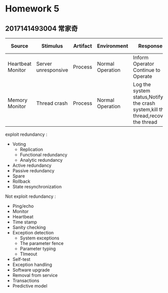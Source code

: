 # Homework 5
## 2017141493004 常家奇


Source | Stimulus | Artifact | Environment | Response | Response Measure
-------|----------|----------|-------------|----------|-----------------
Heartbeat Monitor | Server unresponsive | Process | Normal Operation | Inform Operator Continue to Operate | No Downtime
Memory Monitor | Thread crash | Process | Normal Operation | Log the system status,Notify the crash system,kill the thread,recover the thread | No Downtime

exploit redundancy :

- Voting
  - Replication
  - Functional redundancy
  - Analytic redundancy
- Active redundancy
- Passive redundancy
- Spare
- Rollback
- State resynchronization

Not exploit redundancy :

- Ping/echo
- Monitor
- Heartbeat
- Time stamp
- Sanity checking
- Exception detection
  - System exceptions
  - The parameter fence
  - Parameter typing
  - TImeout
- Self-test
- Exception handling
- Software upgrade
- Removal from service
- Transactions
- Predictive model